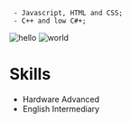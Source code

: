 ```
 - Javascript, HTML and CSS;
 - C++ and low C#+;
```
![hello](https://github-readme-stats.vercel.app/api?username=sickog0d&show_icons=true&theme=radical)
![world](https://github-readme-stats.vercel.app/api/top-langs/?username=sickog0d&layout=compact)

# Skills
 - Hardware Advanced
 - English Intermediary
